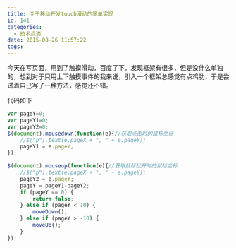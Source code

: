 ```yaml
---
title: 关于移动开发touch滑动的简单实现
id: 141
categories:
  - 技术点滴
date: 2015-08-26 11:57:22
tags:
---
```


今天在写页面，用到了触摸滑动，百度了下，发现框架有很多，但是没什么单独的，想到对于只用上下触摸事件的我来说，引入一个框架总感觉有点鸡肋，于是尝试着自己写了一种方法，感觉还不错。

代码如下
<!--more-->
``` javascript
var pageY=0;
var pageY1=0;
var pageY2=0;
$(document).mousedown(function(e){//获取点击时的鼠标坐标
    //$("p").text(e.pageX + ", " + e.pageY);
    pageY1 = e.pageY;
});

$(document).mouseup(function(e){//获取鼠标松开时的鼠标坐标
    //$("p").text(e.pageX + ", " + e.pageY);
    pageY2 = e.pageY;
    pageY = pageY1-pageY2;
    if (pageY == 0) {
        return false;
    } else if (pageY < 10) {
        moveDown();
    } else if (pageY > -10) {
        moveUp();
    }
});
```